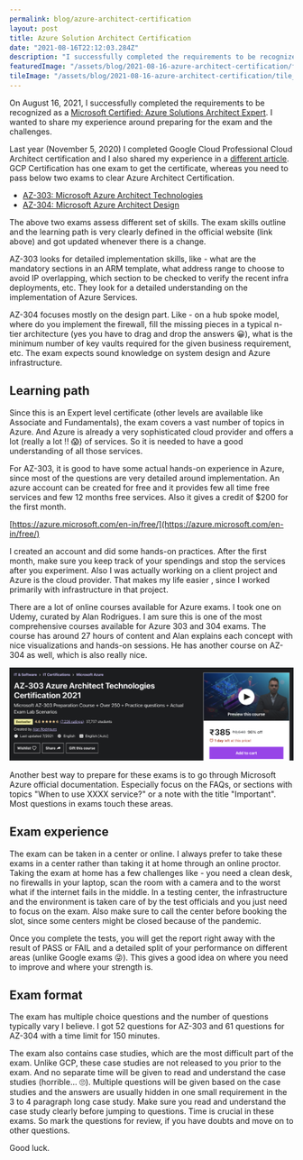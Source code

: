 ```yaml
---
permalink: blog/azure-architect-certification
layout: post
title: Azure Solution Architect Certification
date: "2021-08-16T22:12:03.284Z"
description: "I successfully completed the requirements to be recognized as a Microsoft Certified: Azure Solutions Architect Expert. I wanted to share my experience around preparing for the exam and the challenges."
featuredImage: "/assets/blog/2021-08-16-azure-architect-certification/featured-image.png"
tileImage: "/assets/blog/2021-08-16-azure-architect-certification/tile_image.png"
---
```


On August 16, 2021, I successfully completed the requirements to be recognized as a [Microsoft Certified: Azure Solutions Architect Expert](https://www.credly.com/badges/547e9d3b-9988-4d9b-85d2-1af784a86776/public_url). I wanted to share my experience around preparing for the exam and the challenges.

Last year (November 5, 2020) I completed Google Cloud Professional Cloud Architect certification and I also shared my experience in a [different article](https://jawahar.tech/blog/how-i-cleared-gcp-pca-certification-exam/). GCP Certification has one exam to get the certificate, whereas you need to pass below two exams to clear Azure Architect Certification. 

- [AZ-303: Microsoft Azure Architect Technologies](https://docs.microsoft.com/en-us/learn/certifications/exams/az-303)
- [AZ-304: Microsoft Azure Architect Design](https://docs.microsoft.com/en-us/learn/certifications/exams/az-304)

The above two exams assess different set of skills. The exam skills outline and the learning path is very clearly defined in the official website (link above) and got updated whenever there is a change. 

AZ-303 looks for detailed implementation skills, like - what are the mandatory sections in an ARM template, what address range to choose to avoid IP overlapping, which section to be checked to verify the recent infra deployments, etc. They look for a detailed understanding on the implementation of Azure Services. 

AZ-304 focuses mostly on the design part. Like - on a hub spoke model, where do you implement the firewall, fill the missing pieces in a typical n-tier architecture (yes you have to drag and drop the answers 😀), what is the minimum number of key vaults required for the given business requirement, etc. The exam expects sound knowledge on system design and Azure infrastructure.

## Learning path

Since this is an Expert level certificate (other levels are available like Associate and Fundamentals), the exam covers a vast number of topics in Azure. And Azure is already a very sophisticated cloud provider and offers a lot (really a lot !! 😱) of services. So it is needed to have a good understanding of all those services. 

For AZ-303, it is good to have some actual hands-on experience in Azure, since most of the questions are very detailed around implementation. An azure account can be created for free and it provides few all time free services and few 12 months free services. Also it gives a credit of $200 for the first month. 

[https://azure.microsoft.com/en-in/free/](https://azure.microsoft.com/en-in/free/)

I created an account and did some hands-on practices. After the first month, make sure you keep track of your spendings and stop the services after you experiment. Also I was actually working on a client project and Azure is the cloud provider. That makes my life easier , since I worked primarily with infrastructure in that project.

There are a lot of online courses available for Azure exams. I took one on Udemy, curated by Alan Rodrigues. I am sure this is one of the most comprehensive courses available for Azure 303 and 304 exams. The course has around 27 hours of content and Alan explains each concept with nice visualizations and hands-on sessions. He has another course on AZ-304 as well, which is also really nice.

[![AZ-303 Azure Architect Technologies Certification 2021](/assets/blog/2021-08-16-azure-architect-certification/udemy-course.png)](https://www.udemy.com/course/az-102-azure-administrator-certification-transition/)

Another best way to prepare for these exams is to go through Microsoft Azure official documentation. Especially focus on the FAQs, or sections with topics "When to use XXXX service?" or a note with the title "Important". Most questions in exams touch these areas.

## Exam experience

The exam can be taken in a center or online. I always prefer to take these exams in a center rather than taking it at home through an online proctor. Taking the exam at home has a few challenges like - you need a clean desk, no firewalls in your laptop, scan the room with a camera and to the worst what if the internet fails in the middle. In a testing center, the infrastructure and the environment is taken care of by the test officials and you just need to focus on the exam. Also make sure to call the center before booking the slot, since some centers might be closed because of the pandemic.

Once you complete the tests, you will get the report right away with the result of PASS or FAIL and a detailed split of your performance on different areas (unlike Google exams 😜). This gives a good idea on where you need to improve and where your strength is.

## Exam format

The exam has multiple choice questions and the number of questions typically vary I believe. I got 52 questions for AZ-303 and 61 questions for AZ-304 with a time limit for 150 minutes. 

The exam also contains case studies, which are the most difficult part of the exam. Unlike GCP, these case studies are not released to you prior to the exam. And no separate time will be given to read and understand the case studies (horrible... 🙄). Multiple questions will be given based on the case studies and the answers are usually hidden in one small requirement in the 3 to 4 paragraph long case study. Make sure you read and understand the case study clearly before jumping to questions. Time is crucial in these exams. So mark the questions for review, if you have doubts and move on to other questions. 

Good luck.


